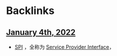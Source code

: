 
# Backlinks
## [January 4th, 2022](<January 4th, 2022.md>)
- [SPI](<SPI.md>) ，全称为 [Service Provider Interface](<Service Provider Interface.md>)，

